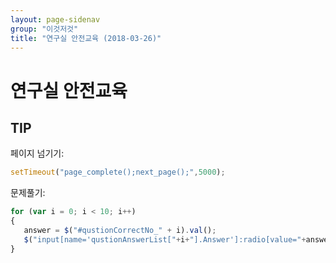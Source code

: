 ```yaml
---
layout: page-sidenav
group: "이것저것"
title: "연구실 안전교육 (2018-03-26)"
---
```


# 연구실 안전교육

## TIP
페이지 넘기기:
```javascript
setTimeout("page_complete();next_page();",5000);
```

문제풀기:
```javascript
for (var i = 0; i < 10; i++)
{
   answer = $("#qustionCorrectNo_" + i).val();
   $("input[name='qustionAnswerList["+i+"].Answer']:radio[value="+answer+"]").attr("checked", true);
}
```
